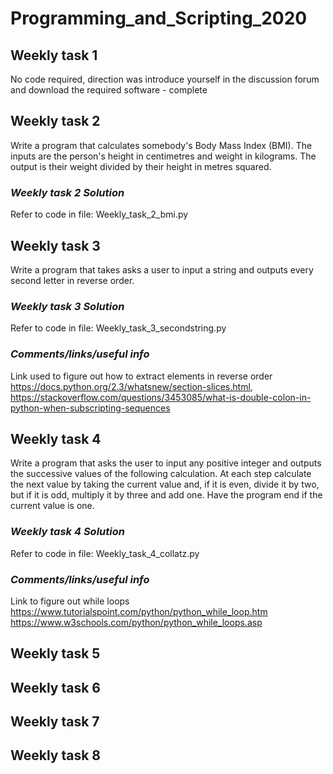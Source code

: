 # Programming_and_Scripting_2020

## Weekly task 1 
No code required, direction was introduce yourself in the discussion forum and download the required software - complete

## Weekly task 2
Write a program that calculates somebody's Body Mass Index (BMI). The inputs are the person's height in centimetres and weight in kilograms. The output is their weight divided by their height in metres squared.
### *Weekly task 2 Solution*
Refer to code in file: Weekly_task_2_bmi.py 

## Weekly task 3
Write a program that takes asks a user to input a string and outputs every second letter in reverse order.
### *Weekly task 3 Solution*
Refer to code in file: Weekly_task_3_secondstring.py
### *Comments/links/useful info*
Link used to figure out how to extract elements in reverse order https://docs.python.org/2.3/whatsnew/section-slices.html, https://stackoverflow.com/questions/3453085/what-is-double-colon-in-python-when-subscripting-sequences

## Weekly task 4
Write a program that asks the user to input any positive integer and outputs the successive values of the following calculation. At each step calculate the next value by taking the current value and, if it is even, divide it by two, but if it is odd, multiply it by three and add one. Have the program end if the current value is one.
### *Weekly task 4 Solution*
Refer to code in file: Weekly_task_4_collatz.py
### *Comments/links/useful info*
Link to figure out while loops https://www.tutorialspoint.com/python/python_while_loop.htm https://www.w3schools.com/python/python_while_loops.asp

## Weekly task 5

## Weekly task 6

## Weekly task 7

## Weekly task 8
